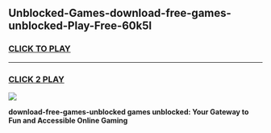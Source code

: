 
## Unblocked-Games-download-free-games-unblocked-Play-Free-60k5l
<h3>
<a href="https://premium76.site?title=download-free-games-unblocked&ref=09A">CLICK TO PLAY</a></h3>
<hr>

<h3>
<a href="https://premium76.site?title=download-free-games-unblocked&ref=09A">CLICK 2 PLAY</a>
  
</h3>

<a href="https://premium76.site?title=download-free-games-unblocked&ref=09A"><img src="https://clearcache.store/games.png"></a>


**download-free-games-unblocked games unblocked: Your Gateway to Fun and Accessible Online Gaming**
